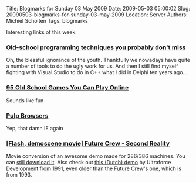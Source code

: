 Title: Blogmarks for Sunday 03 May 2009
Date: 2009-05-03 05:00:02
Slug: 20090503-blogmarks-for-sunday-03-may-2009
Location: Server
Authors: Michiel Scholten
Tags: blogmarks

<p>Interesting links of this week:</p>
<h3><a href="http://www.computerworld.com/action/article.do?command=viewArticleBasic&articleId=9132061">Old-school programming techniques you probably don't miss</a></h3>
<p>Oh, the blessful ignorance of the youth. Thankfully we nowadays have quite a number of tools to do the ugly work for us. And then I still find myself fighting with Visual Studio to do in C++ what I did in Delphi ten years ago...</p>
<h3><a href="http://amog.com/tech/gaming/oldschool-videogames/">95 Old School Games You Can Play Online</a></h3>
<p>Sounds like fun</p>
<h3><a href="http://www.elliottkember.com/ie.html">Pulp Browsers</a></h3>
<p>Yep, that damn IE again</p>
<h3><a href="http://www.youtube.com/watch?v=8G_aUxbbqWU">[Flash, demoscene movie] Future Crew - Second Reality</a></h3>
<p>Movie conversion of an awesome demo made for 286/386 machines. You can <a href="http://www.pouet.net/prod.php?which=63">still download it</a>. Also check out <a href="http://www.youtube.com/watch?v=8bnzIpGVt7Y">this (Dutch) demo</a> by Ultraforce Development from 1991, even older than the Future Crew's one, which is from 1993.</p>
